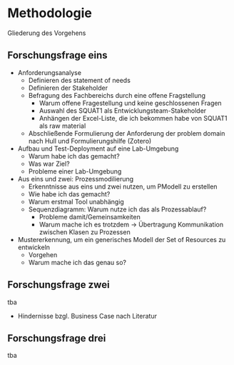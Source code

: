 # Methodologie

Gliederung des Vorgehens

## Forschungsfrage eins

* Anforderungsanalyse
  * Definieren des statement of needs
  * Definieren der Stakeholder
  * Befragung des Fachbereichs durch eine offene Fragstellung
    * Warum offene Fragestellung und keine geschlossenen Fragen
    * Auswahl des SQUAT1 als Entwicklungsteam-Stakeholder
    * Anhängen der Excel-Liste, die ich bekommen habe von SQUAT1 als raw material
  * Abschließende Formulierung der Anforderung der problem domain nach Hull und Formulierungshilfe (Zotero)
* Aufbau und Test-Deployment auf eine Lab-Umgebung
  * Warum habe ich das gemacht?
  * Was war Ziel?
  * Probleme einer Lab-Umgebung
* Aus eins und zwei: Prozessmodilierung
  * Erkenntnisse aus eins und zwei nutzen, um PModell zu erstellen
  * Wie habe ich das gemacht?
  * Warum erstmal Tool unabhängig
  * Sequenzdiagramm: Warum nutze ich das als Prozessablauf?
    * Probleme damit/Gemeinsamkeiten
    * Warum mache ich es trotzdem -> Übertragung Kommunikation zwischen Klasen zu Prozessen
* Mustererkennung, um ein generisches Modell der Set of Resources zu entwickeln
  * Vorgehen
  * Warum mache ich das genau so?

## Forschungsfrage zwei

tba

* Hindernisse bzgl. Business Case nach Literatur

## Forschungsfrage drei

tba
